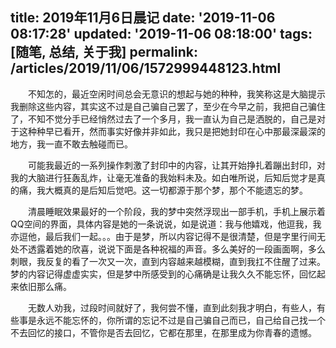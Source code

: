 title: 2019年11月6日晨记
date: '2019-11-06 08:17:28'
updated: '2019-11-06 08:18:00'
tags: [随笔, 总结, 关于我]
permalink: /articles/2019/11/06/1572999448123.html
---
&emsp;&emsp;不知怎的，最近空闲时间总会无意识的想起与她的种种，我笑称这是大脑提示我删除这些内容，其实这不过是自己骗自己罢了，至少在今早之前，我把自己骗住了，不知不觉分手已经悄然过去了一个多月，我一直认为自己是洒脱的，自己是对于这种种早已看开，然而事实好像并非如此，我只是把她封印在心中那最深最深的地方，我一直不敢去触碰而已。

&emsp;&emsp;可能我最近的一系列操作刺激了封印中的内容，让其开始挣扎着蹦出封印，对我的大脑进行狂轰乱炸，让毫无准备的我始料未及。如白唯所说，后知后觉才是真的痛，我大概真的是后知后觉吧。这一切都源于那个梦，那个不能遗忘的梦。

&emsp;&emsp;清晨睡眠效果最好的一个阶段，我的梦中突然浮现出一部手机，手机上展示着QQ空间的界面，具体内容是她的一条说说，如是说道：我与他嬉戏，他逗我，我亦逗他，最后我们一起。。。由于是梦，所以内容记得不是很清楚，但是字里行间无处不透露着她的欣喜，说说下面是各种祝福的声音。多么美好的一段画面啊，多么刺眼，我反复的看了一次又一次，直到内容越来越模糊，直到我扛不住醒了过来。梦的内容记得虚虚实实，但是梦中所感受到的心痛确是让我久久不能忘怀，回忆起来依旧那么痛。

&emsp;&emsp;无数人劝我，过段时间就好了，我何尝不懂，直到此刻我才明白，有些人，有些事是永远不能忘怀的，你所谓的忘记不过是自己骗自己而已，自己给自己找一个不去回忆的接口，不管你是否去回忆，它都在那里，在那里成为你青春的遗憾。
